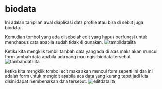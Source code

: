 # biodata 
Ini adalan tampilan awal diaplikasi data profile atau bisa di sebut juga biodata.


Kemudian tombol yang ada di sebelah edit yang hapus berfungsi untuk menghapus data apabila sudah tidak di gunakan.
![tampildatalita](https://user-images.githubusercontent.com/82192226/162866038-d2cd5f83-d699-48a0-88c9-dc0a22416a58.png)

Ketika kita mengklik tombil tambah data  yang ada di atas maka akan muncul form tambah data apabila ada yang mau ngisi biodata tersebut.
![tambahdatalita](https://user-images.githubusercontent.com/82192226/162866776-7fef4902-a729-41f5-9fd2-12eb72b9db6b.png)

ketika kita mengklik tombol edit maka akan muncul form seperti ini dan ini adalah form untuk mengidit apabila ada data yang kurang tepat jadi kita disini dapat membenarkan data tersebut.
![editdatalita](https://user-images.githubusercontent.com/82192226/162866320-0014fcd9-959c-4393-98f7-781d6c6d6035.png)
